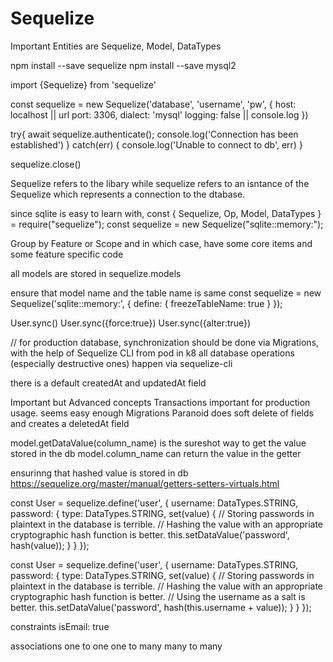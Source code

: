# Sequelize

Important Entities are Sequelize, Model, DataTypes

npm install --save sequelize
npm install --save mysql2

import {Sequelize} from 'sequelize'

const sequelize = new Sequelize('database', 'username', 'pw', {
host: localhost || url
port: 3306,
dialect: 'mysql'
logging: false || console.log
})

try{
await sequelize.authenticate();
console.log('Connection has been established')
} catch(err) {
console.log('Unable to connect to db', err)
}

sequelize.close()

Sequelize refers to the libary while sequelize refers to an isntance of the Sequelize which represents a connection to the dtabase.

since sqlite is easy to learn with,
const { Sequelize, Op, Model, DataTypes } = require("sequelize");
const sequelize = new Sequelize("sqlite::memory:");

Group by Feature or Scope and in which case, have some core items and some feature specific code

all models are stored in sequelize.models

ensure that model name and the table name is same
const sequelize = new Sequelize('sqlite::memory:', {
define: {
freezeTableName: true
}
});

User.sync()
User.sync({force:true})
User.sync({alter:true})


// for production database, synchronization should be done via Migrations, with the help of Sequelize CLI
    from pod in k8
    all database operations (especially destructive ones) happen via sequelize-cli

there is a default createdAt and updatedAt field


Important but Advanced concepts
Transactions
    important for production usage. seems easy enough
Migrations
Paranoid 
    does soft delete of fields and creates a deletedAt field


model.getDataValue(column_name) is the sureshot way to get the value stored in the db
model.column_name can return the value in the getter

ensurinng that hashed value is stored in db
https://sequelize.org/master/manual/getters-setters-virtuals.html

const User = sequelize.define('user', {
  username: DataTypes.STRING,
  password: {
    type: DataTypes.STRING,
    set(value) {
      // Storing passwords in plaintext in the database is terrible.
      // Hashing the value with an appropriate cryptographic hash function is better.
      this.setDataValue('password', hash(value));
    }
  }
});

const User = sequelize.define('user', {
  username: DataTypes.STRING,
  password: {
    type: DataTypes.STRING,
    set(value) {
      // Storing passwords in plaintext in the database is terrible.
      // Hashing the value with an appropriate cryptographic hash function is better.
      // Using the username as a salt is better.
      this.setDataValue('password', hash(this.username + value));
    }
  }
});


constraints
isEmail: true


associations 
one to one
one to many
many to many
